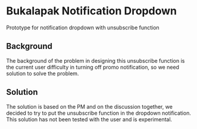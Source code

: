 # Bukalapak Notification Dropdown
Prototype for notification dropdown with unsubscribe function

## Background
The background of the problem in designing this unsubscribe function is the current user difficulty in turning off promo notification, so we need solution to solve the problem.

## Solution
The solution is based on the PM and on the discussion together, we decided to try to put the unsubscribe function in the dropdown notification. This solution has not been tested with the user and is experimental.
